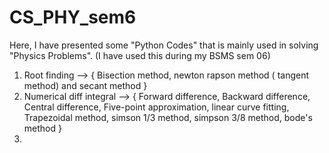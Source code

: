 # CS_PHY_sem6
Here, I have presented some "Python Codes" that is mainly used in solving "Physics Problems". 
(I have used this during my BSMS sem 06)
1. Root finding --> { Bisection method, newton rapson method ( tangent method) and secant method }
2. Numerical diff integral --> { Forward difference, Backward difference, Central difference, Five-point approximation, linear curve fitting, Trapezoidal method, simson 1/3 method, simpson 3/8 method, bode's method }
3. 
